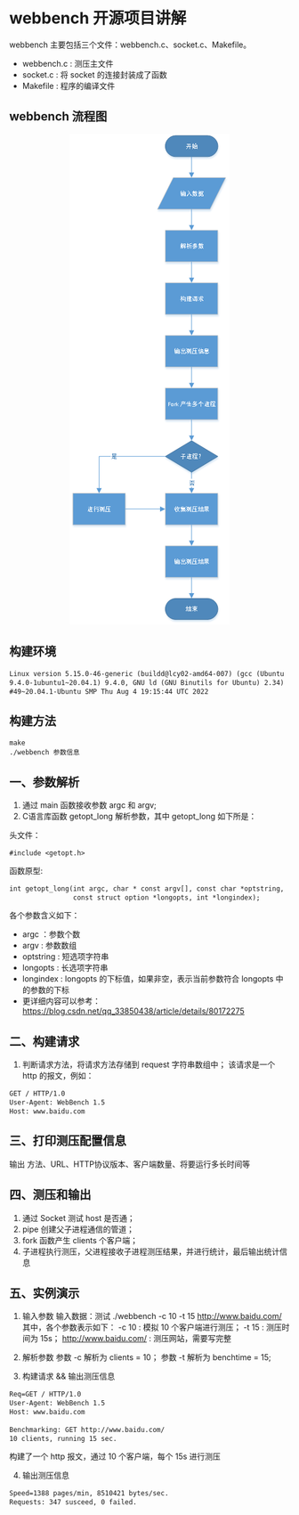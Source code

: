 # webbench 开源项目讲解

webbench 主要包括三个文件：webbench.c、socket.c、Makefile。
* webbench.c : 测压主文件
* socket.c : 将 socket 的连接封装成了函数
* Makefile : 程序的编译文件

## webbench 流程图

<div align=center>
  <img src="./flowChart.png">
</div>

## 构建环境
```
Linux version 5.15.0-46-generic (buildd@lcy02-amd64-007) (gcc (Ubuntu 9.4.0-1ubuntu1~20.04.1) 9.4.0, GNU ld (GNU Binutils for Ubuntu) 2.34) #49~20.04.1-Ubuntu SMP Thu Aug 4 19:15:44 UTC 2022
```
## 构建方法
```
make
./webbench 参数信息
```
## 一、参数解析
1. 通过 main 函数接收参数 argc 和 argv;
2. C语言库函数 getopt_long 解析参数，其中 getopt_long 如下所是：

头文件：
```
#include <getopt.h>
```
函数原型:
```
int getopt_long(int argc, char * const argv[], const char *optstring,
                const struct option *longopts, int *longindex);
```
各个参数含义如下：
* argc ：参数个数
* argv : 参数数组
* optstring : 短选项字符串
* longopts : 长选项字符串
* longindex : longopts 的下标值，如果非空，表示当前参数符合 longopts 中的参数的下标
* 更详细内容可以参考：https://blog.csdn.net/qq_33850438/article/details/80172275

## 二、构建请求
1. 判断请求方法，将请求方法存储到 request 字符串数组中；
该请求是一个 http 的报文，例如：
```
GET / HTTP/1.0
User-Agent: WebBench 1.5
Host: www.baidu.com
```

## 三、打印测压配置信息

输出 方法、URL、HTTP协议版本、客户端数量、将要运行多长时间等


## 四、测压和输出

1. 通过 Socket 测试 host 是否通；
2. pipe 创建父子进程通信的管道；
3. fork 函数产生 clients 个客户端；
4. 子进程执行测压，父进程接收子进程测压结果，并进行统计，最后输出统计信息

## 五、实例演示
1. 输入参数
输入数据：测试 ./webbench -c 10 -t 15 http://www.baidu.com/
其中，各个参数表示如下：
-c 10 : 模拟 10 个客户端进行测压；
-t 15 : 测压时间为 15s；
http://www.baidu.com/ : 测压网站，需要写完整

2. 解析参数
参数 -c 解析为 clients = 10；
参数 -t 解析为 benchtime = 15;

3. 构建请求 && 输出测压信息
```
Req=GET / HTTP/1.0
User-Agent: WebBench 1.5
Host: www.baidu.com

Benchmarking: GET http://www.baidu.com/
10 clients, running 15 sec.
```
构建了一个 http 报文，通过 10 个客户端，每个 15s 进行测压

4. 输出测压信息
```
Speed=1388 pages/min, 8510421 bytes/sec.
Requests: 347 susceed, 0 failed.
```



